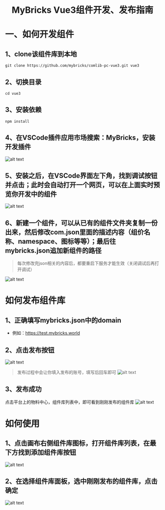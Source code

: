 <h1 align="center">MyBricks Vue3组件开发、发布指南</h1>

# 一、如何开发组件
## 1、clone该组件库到本地
```
git clone https://github.com/mybricks/comlib-pc-vue3.git vue3
```
## 2、切换目录
```
cd vue3
```
## 3、安装依赖
```
npm install
```
## 4、在VSCode插件应用市场搜索：MyBricks，安装开发插件
![alt text](http://assets.mybricks.world/files/609850921054277/IEwsIssLzHjQ63icPABr3NRI5jBq9k5W-1727339111564.png)
## 5、安装之后，在VSCode界面左下角，找到调试按钮并点击；此时会自动打开一个网页，可以在上面实时预览你开发中的组件
![alt text](http://assets.mybricks.world/files/609850921054277/h7dIK2809jKGomlrKEVuAUZ2nSKYv9dA-1727339145759.png)
## 6、新建一个组件，可以从已有的组件文件夹复制一份出来，然后修改com.json里面的描述内容（组价名称、namespace、图标等等）；最后往mybricks.json追加新组件的路径
> 每次修改完json相关的内容后，都要重启下服务才能生效（关闭调试后再打开调试）

![alt text](http://assets.mybricks.world/files/609850921054277/v1OP1pFtxrPIgTqyJH0vNtbQybzTNQRO-1727339204062.png)

# 如何发布组件库
## 1、正确填写mybricks.json中的domain
- 例如：https://test.mybricks.world
## 2、点击发布按钮
![alt text](http://assets.mybricks.world/files/609850921054277/NKUy8D1aSgEGAYyDbWyHqWuOKC6XvrhI-1727339226899.png)
>发布过程中会让你填入发布的账号，填写后回车即可
![alt text](http://assets.mybricks.world/files/609850921054277/mf049kkQz8kEX0KZwMg1u3m9aEffdqJg-1727339248386.png)
## 3、发布成功
点击平台上的物料中心，组件库列表中，即可看到刚刚发布的组件库
![alt text](http://assets.mybricks.world/files/609850921054277/npX7zzVqdz3URIbT5P4RJvre5KyRxseO-1727339275303.png)
# 如何使用
## 1、点击画布右侧组件库图标，打开组件库列表，在最下方找到添加组件库按钮
![alt text](http://assets.mybricks.world/files/609850921054277/npX7zzVqdz3URIbT5P4RJvre5KyRxseO-1727339275303.png)

## 2、在选择组件库面板，选中刚刚发布的组件库，点击确定
![alt text](http://assets.mybricks.world/files/609850921054277/xl0GaKac4A5RlX5JvgyPCfA82nSHVgBg-1727339317825.png)
